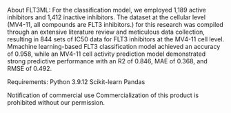 About FLT3ML: 
For the classification model, we employed 1,189 active inhibitors and 1,412 inactive inhibitors. The dataset at the cellular level (MV4-11, all compounds are FLT3 inhibitors.) for this research was compiled through an extensive literature review and meticulous data collection, resulting in 844 sets of IC50 data for FLT3 inhibitors at the MV4-11 cell level. 
Mmachine learning-based FLT3 classification model achieved an accuracy of 0.958, while an MV4-11 cell activity prediction model demonstrated strong predictive performance with an R2 of 0.846, MAE of 0.368, and RMSE of 0.492.

Requirements:
Python 3.9.12
Scikit-learn
Pandas

Notification of commercial use
Commercialization of this product is prohibited without our permission.
